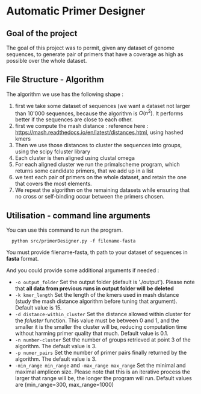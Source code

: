 # Automatic Primer Designer

## Goal of the project
The goal of this project was to permit, given any dataset of genome sequences, to generate pair of primers that have a coverage as high as possible over the whole dataset. 

## File Structure - Algorithm
The algorithm we use has the following shape :
1. first we take some dataset of sequences (we want a dataset not larger than 10'000 sequences, because the algorithm is $O(n^{2})$. It performs better if the sequences are close to each other.
2. first we compute the mash distance : reference here : https://mash.readthedocs.io/en/latest/distances.html, using hashed kmers
3. Then we use those distances to cluster the sequences into groups, using the scipy fcluster library
4. Each cluster is then aligned using clustal omega
5. For each aligned cluster we run the primalscheme program, which returns some candidate primers, that we add up in a list
6. we test each pair of primers on the whole dataset, and retain the one that covers the most elements.
7. We repeat the algorithm on the remaining datasets while ensuring that no cross or self-binding occur between the primers chosen.

## Utilisation - command line arguments
You can use this command to run the program.
```console
  python src/primerDesigner.py -f filename-fasta
```
You must provide filename-fasta, th path to your dataset of sequences in __fasta__ format.

And you could provide some additional arguments if needed :
* ```-o output_folder``` Set the output folder (default is './output'). Please note that __all data from previous runs in output folder will be deleted__
* ```-k kmer_length``` Set the length of the kmers used in mash distance (study the mash distance algorithm before tuning that argument). Default value is 15.
* ```-d distance-within_cluster``` Set the distance allowed within cluster for the _fcluster_ function. This value must be between 0 and 1, and the smaller it is the smaller the cluster will be, reducing computation time without harming primer quality that much. Default value is 0.1.
* ```-n number-cluster``` Set the number of groups retrieved at point 3 of the algorithm. The default value is 3.
* ```-p numer_pairs``` Set the number of primer pairs finally returned by the algorithm. The default value is 3.
* ```-min_range min_range``` and ```-max_range max_range``` Set the minimal and maximal amplicon size. Please note that this is an iterative process the larger that range will be, the longer the program will run. Default values are (min_range=300, max_range=1000)

